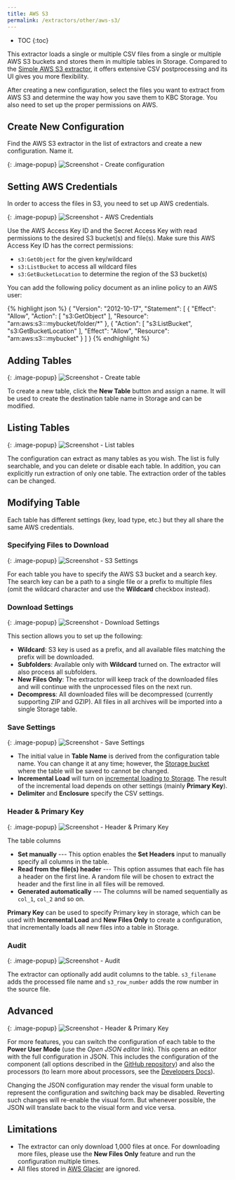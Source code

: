 ```yaml
---
title: AWS S3
permalink: /extractors/other/aws-s3/
---
```


* TOC
{:toc}

This extractor loads a single or multiple CSV files from a single or multiple AWS S3 buckets and stores them in multiple tables in Storage. 
Compared to the [Simple AWS S3 extractor](/extractors/other/simple-aws-s3), it offers extensive CSV postprocessing 
and its UI gives you more flexibility.

After creating a new configuration, select the files you want to extract from AWS S3 and determine the way how 
you save them to KBC Storage. You also need to set up the proper permissions on AWS.

## Create New Configuration

Find the AWS S3 extractor in the list of extractors and create a new configuration. Name it.

{: .image-popup}
![Screenshot - Create configuration](/extractors/other/aws-s3/ui1.png)

## Setting AWS Credentials

In order to access the files in S3, you need to set up AWS credentials. 

{: .image-popup}
![Screenshot - AWS Credentials](/extractors/other/aws-s3/ui2.png)

Use the AWS Access Key ID and the Secret Access Key with read permissions to the desired S3 bucket(s) and file(s). 
Make sure this AWS Access Key ID has the correct permissions:
 
 - `s3:GetObject` for the given key/wildcard
 - `s3:ListBucket` to access all wildcard files
 - `s3:GetBucketLocation` to determine the region of the S3 bucket(s)
 
You can add the following policy document as an inline policy to an AWS user:

{% highlight json %}
{
    "Version": "2012-10-17",
    "Statement": [
        {
            "Effect": "Allow",
            "Action": [
                "s3:GetObject"
            ],
            "Resource": "arn:aws:s3:::mybucket/folder/*"
        },
        {
            "Action": [
                "s3:ListBucket",
                "s3:GetBucketLocation"
            ],
            "Effect": "Allow",
            "Resource": "arn:aws:s3:::mybucket"
        }
    ]
}
{% endhighlight %}

## Adding Tables

{: .image-popup}
![Screenshot - Create table](/extractors/other/aws-s3/ui3.png)

To create a new table, click the **New Table** button and assign a name. 
It will be used to create the destination table name in Storage and can be modified.
 
## Listing Tables

{: .image-popup}
![Screenshot - List tables](/extractors/other/aws-s3/ui9.png)

The configuration can extract as many tables as you wish. 
The list is fully searchable, and you can delete or disable each table. In addition, you can explicitly run extraction of only one table. 
The extraction order of the tables can be changed.  

## Modifying Table

Each table has different settings (key, load type, etc.) but they all share the same AWS credentials. 

### Specifying Files to Download

{: .image-popup}
![Screenshot - S3 Settings](/extractors/other/aws-s3/ui4.png)

For each table you have to specify the AWS S3 bucket and a search key. 
The search key can be a path to a single file or a prefix to multiple files 
(omit the wildcard character and use the **Wildcard** checkbox instead).

### Download Settings

{: .image-popup}
![Screenshot - Download Settings](/extractors/other/aws-s3/ui5.png)

This section allows you to set up the following:

 - **Wildcard**: S3 key is used as a prefix, and all available files matching the prefix will be downloaded. 
 - **Subfolders**: Available only with **Wildcard** turned on. The extractor will also process all subfolders.
 - **New Files Only**: The extractor will keep track of the downloaded files and will continue with the unprocessed files 
 on the next run.
 - **Decompress**: All downloaded files will be decompressed (currently supporting ZIP and GZIP). All files in all archives 
 will be imported into a single Storage table.

### Save Settings

{: .image-popup}
![Screenshot - Save Settings](/extractors/other/aws-s3/ui6.png)

- The initial value in **Table Name** is derived from the configuration table name. You can change it at any time; however, 
the [Storage bucket](/storage/buckets/) where the table will be saved to cannot be changed.
- **Incremental Load** will turn on [incremental loading to Storage](/storage/tables/#incremental-loading). The result of the 
incremental load depends on other settings (mainly **Primary Key**).
- **Delimiter** and **Enclosure** specify the CSV settings.

### Header & Primary Key

{: .image-popup}
![Screenshot - Header & Primary Key](/extractors/other/aws-s3/ui7.png)

The table columns 

 - **Set manually** --- This option enables the **Set Headers** input to manually specify all columns in the table.
 - **Read from the file(s) header** --- This option assumes that each file has a header on the first line. 
 A random file will be chosen to extract the header and the first line in all files will be removed.
 - **Generated automatically** --- The columns will be named sequentially as `col_1`, `col_2` and so on.

**Primary Key** can be used to specify Primary key in storage, which can be used with **Incremental Load** 
and **New Files Only** to create a configuration, that incrementally loads all new files into a table in Storage. 


### Audit

{: .image-popup}
![Screenshot - Audit](/extractors/other/aws-s3/ui8.png)

The extractor can optionally add audit columns to the table. `s3_filename` adds the processed file name and `s3_row_number` 
adds the row number in the source file. 

## Advanced

{: .image-popup}
![Screenshot - Header & Primary Key](/extractors/other/aws-s3/ui10.png)

For more features, you can switch the configuration of each table to the **Power User Mode** (use the *Open JSON editor* link).
This opens an editor with the full configuration in JSON. This includes the configuration of the component (all options 
described in the [GitHub repository](https://github.com/keboola/aws-s3-extractor)) and also the 
processors (to learn more about processors, see the [Developers Docs](https://developers.keboola.com/extend/docker-runner/processors/)).

Changing the JSON configuration may render the visual form unable to represent the configuration and switching back may 
be disabled. Reverting such changes will re-enable the visual form. But whenever possible, the JSON will translate back 
to the visual form and vice versa. 

## Limitations

- The extractor can only download 1,000 files at once. For downloading more files, please use the **New Files Only** feature 
and run the configuration multiple times.
- All files stored in [AWS Glacier](https://aws.amazon.com/glacier/) are ignored.

